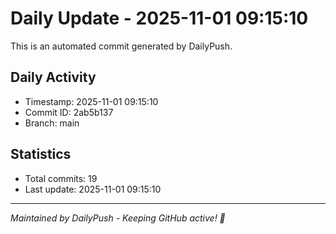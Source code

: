 # Daily Update - 2025-11-01 09:15:10

This is an automated commit generated by DailyPush.

## Daily Activity
- Timestamp: 2025-11-01 09:15:10
- Commit ID: 2ab5b137
- Branch: main

## Statistics
- Total commits: 19
- Last update: 2025-11-01 09:15:10

---
*Maintained by DailyPush - Keeping GitHub active! 🚀*
